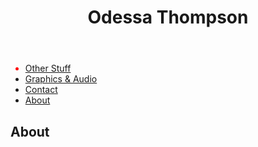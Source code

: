 	
<head>
	<title> Odessa Emmanuelle Thompson </title>
<head>
	
<header>
	<h1>Odessa Thompson</h1>
</header>

<div class="navigation">	
<nav>
	<ul>
			<li style = "color:red;"><a href="news.asp"> Other Stuff </a></li>
  			<li><a href="news.asp">Graphics & Audio</a></li>
  			<li><a href="contact.asp">Contact</a></li>
  			<li><a href="about.asp">About</a></li>
	</ul>
</nav>
</div>

<body>
    <h2 class="textmain">About</h2>
</body>



